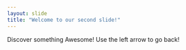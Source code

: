 ```yaml
---
layout: slide
title: "Welcome to our second slide!"
---
```

Discover something Awesome!
Use the left arrow to go back!
